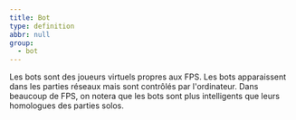 ```yaml
---
title: Bot
type: definition
abbr: null
group:
  - bot
---
```

Les bots sont des joueurs virtuels propres aux FPS. Les bots apparaissent dans les parties réseaux mais sont contrôlés par l'ordinateur. Dans beaucoup de FPS, on notera que les bots sont plus intelligents que leurs homologues des parties solos.

